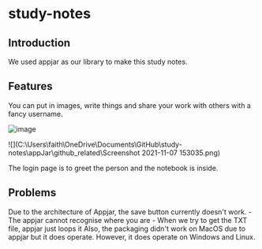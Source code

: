# study-notes

## Introduction
We used appjar as our library to make this study notes. 

## Features
You can put in images, write things and share your work with others with a fancy username.

![image](C:\Users\faith\OneDrive\Documents\GitHub\study-notes\appJar\github_related\1.png)

![](C:\Users\faith\OneDrive\Documents\GitHub\study-notes\appJar\github_related\Screenshot 2021-11-07 153035.png)

The login page is to greet the person and the notebook is inside. 

## Problems
Due to the architecture of Appjar, the save button currently doesn't work. 
    - The appjar cannot recognise where you are
    - When we try to get the TXT file, appjar just loops it
Also, the packaging didn't work on MacOS due to appjar but it does operate. 
However, it does operate on Windows and Linux.   